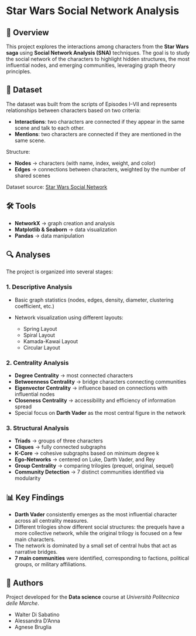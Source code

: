 # Star Wars Social Network Analysis

## 📌 Overview

This project explores the interactions among characters from the **Star Wars saga** using **Social Network Analysis (SNA)** techniques.
The goal is to study the social network of the characters to highlight hidden structures, the most influential nodes, and emerging communities, leveraging graph theory principles.

## 📂 Dataset

The dataset was built from the scripts of Episodes I–VII and represents relationships between characters based on two criteria:

* **Interactions**: two characters are connected if they appear in the same scene and talk to each other.
* **Mentions**: two characters are connected if they are mentioned in the same scene.

Structure:

* **Nodes** → characters (with name, index, weight, and color)
* **Edges** → connections between characters, weighted by the number of shared scenes

Dataset source: [Star Wars Social Network](https://github.com/evelinag/StarWars-social-network)

## 🛠️ Tools

* **NetworkX** → graph creation and analysis
* **Matplotlib & Seaborn** → data visualization
* **Pandas** → data manipulation

## 🔍 Analyses

The project is organized into several stages:

### 1. Descriptive Analysis

* Basic graph statistics (nodes, edges, density, diameter, clustering coefficient, etc.)
* Network visualization using different layouts:

  * Spring Layout
  * Spiral Layout
  * Kamada-Kawai Layout
  * Circular Layout

### 2. Centrality Analysis

* **Degree Centrality** → most connected characters
* **Betweenness Centrality** → bridge characters connecting communities
* **Eigenvector Centrality** → influence based on connections with influential nodes
* **Closeness Centrality** → accessibility and efficiency of information spread
* Special focus on **Darth Vader** as the most central figure in the network

### 3. Structural Analysis

* **Triads** → groups of three characters
* **Cliques** → fully connected subgraphs
* **K-Core** → cohesive subgraphs based on minimum degree k
* **Ego-Networks** → centered on Luke, Darth Vader, and Rey
* **Group Centrality** → comparing trilogies (prequel, original, sequel)
* **Community Detection** → 7 distinct communities identified via modularity

## 📊 Key Findings

* **Darth Vader** consistently emerges as the most influential character across all centrality measures.
* Different trilogies show different social structures: the prequels have a more collective network, while the original trilogy is focused on a few main characters.
* The network is dominated by a small set of central hubs that act as narrative bridges.
* **7 main communities** were identified, corresponding to factions, political groups, or military affiliations.

## 👥 Authors

Project developed for the **Data science** course at *Università Politecnica delle Marche*.

* Walter Di Sabatino
* Alessandra D’Anna
* Agnese Bruglia